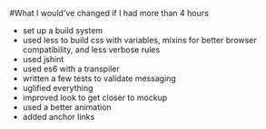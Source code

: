 #What I would've changed if I had more than 4 hours

* set up a build system
* used less to build css with variables, mixins for better browser compatibility, and less verbose rules
* used jshint
* used es6 with a transpiler
* written a few tests to validate messaging
* uglified everything
* improved look to get closer to mockup
* used a better animation
* added anchor links